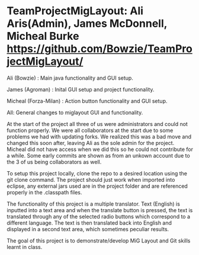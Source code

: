 TeamProjectMigLayout: Ali Aris(Admin), James McDonnell, Micheal Burke
https://github.com/Bowzie/TeamProjectMigLayout/
====================

Ali (Bowzie) : Main java functionality and GUI setup.

James (Agroman) : Inital GUI setup and project functionality.

Micheal (Forza-Milan) : Action button functionality and GUI setup.

All: General changes to miglayout GUI and functionality.

At the start of the project all three of us were administrators and could not
function properly. We were all collaborators at the start due to some problems we had with updating forks. 
We realized this was a bad move and changed this soon after, leaving Ali as the sole admin for the project.
Micheal did not have access when we did this so he could not contribute for a while. Some early commits are shown as from an unkown account due to the 3 of us being collaborators as well.

To setup this project locally, clone the repo to a desired location using the git clone command. The project should just work when imported into eclipse, any external jars used are in the project folder and are referenced properly in the .classpath files.

The functionality of this project is a multiple translator. Text (English) is inputted into a text area and when the
translate button is pressed, the text is translated through any of the selected radio buttons which correspond to a different
language. The text is then translated back into English and displayed in a second text area, which sometimes peculiar
results. 

The goal of this project is to demonstrate/develop MiG Layout and Git skills learnt in class.



